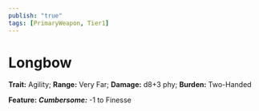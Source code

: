```yaml
---
publish: "true"
tags: [PrimaryWeapon, Tier1]
---
```

# Longbow

**Trait:** Agility; **Range:** Very Far; **Damage:** d8+3 phy; **Burden:** Two-Handed

**Feature:** ***Cumbersome:*** -1 to Finesse
